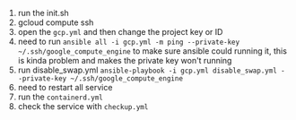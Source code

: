 1. run the init.sh
2. gcloud compute ssh <all the machine to pair the key>
3. open the `gcp.yml` and then change the project key or ID
4. need to run `ansible all -i gcp.yml -m ping --private-key ~/.ssh/google_compute_engine` to make sure ansible could running it, this is kinda problem and makes the private key won't running
5. run disable_swap.yml `ansible-playbook -i gcp.yml disable_swap.yml --private-key ~/.ssh/google_compute_engine`
6. need to restart all service
7. run the `containerd.yml`
8. check the service with `checkup.yml`
